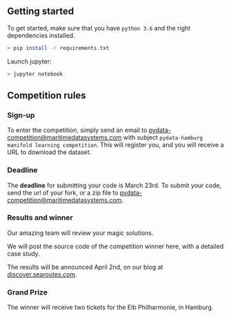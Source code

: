 ## Getting started

To get started, make sure that you have `python 3.6` and the right dependencies installed.

```bash
> pip install -r requirements.txt
```

Launch jupyter:

```bash
> jupyter notebook
```

## Competition rules

### Sign-up

To enter the competition, simply send an email to [pydata-competition@maritimedatasystems.com](pydata-competition@maritimedatasystems.com) with subject `pydata-hamburg manifold learning competition`. This will register you, and you will receive a URL to download the dataset.

### Deadline

The **deadline** for submitting your code is March 23rd. To submit your code, send the url of your fork, or a zip file to [pydata-competition@maritimedatasystems.com](pydata-competition@maritimedatasystems.com).

### Results and winner

Our amazing team will review your magic solutions.

We will post the source code of the competition winner here, with a detailed case study.

The results will be announced April 2nd, on our blog at [discover.searoutes.com](discover.searoutes.com).

### Grand Prize

The winner will receive two tickets for the Elb Philharmonie, in Hamburg.
